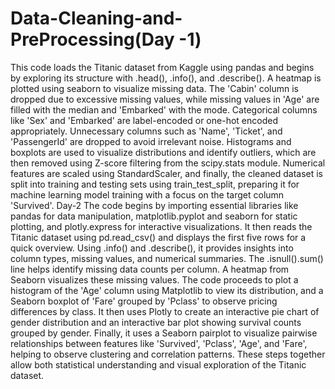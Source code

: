 # Data-Cleaning-and-PreProcessing(Day -1)
This code loads the Titanic dataset from Kaggle using pandas and begins by exploring its structure with .head(), .info(), and .describe(). A heatmap is plotted using seaborn to visualize missing data. The 'Cabin' column is dropped due to excessive missing values, while missing values in 'Age' are filled with the median and 'Embarked' with the mode. Categorical columns like 'Sex' and 'Embarked' are label-encoded or one-hot encoded appropriately. Unnecessary columns such as 'Name', 'Ticket', and 'PassengerId' are dropped to avoid irrelevant noise. Histograms and boxplots are used to visualize distributions and identify outliers, which are then removed using Z-score filtering from the scipy.stats module. Numerical features are scaled using StandardScaler, and finally, the cleaned dataset is split into training and testing sets using train_test_split, preparing it for machine learning model training with a focus on the target column 'Survived'.
Day-2
The code begins by importing essential libraries like pandas for data manipulation, matplotlib.pyplot and seaborn for static plotting, and plotly.express for interactive visualizations. It then reads the Titanic dataset using pd.read_csv() and displays the first five rows for a quick overview. Using .info() and .describe(), it provides insights into column types, missing values, and numerical summaries. The .isnull().sum() line helps identify missing data counts per column. A heatmap from Seaborn visualizes these missing values. The code proceeds to plot a histogram of the 'Age' column using Matplotlib to view its distribution, and a Seaborn boxplot of 'Fare' grouped by 'Pclass' to observe pricing differences by class. It then uses Plotly to create an interactive pie chart of gender distribution and an interactive bar plot showing survival counts grouped by gender. Finally, it uses a Seaborn pairplot to visualize pairwise relationships between features like 'Survived', 'Pclass', 'Age', and 'Fare', helping to observe clustering and correlation patterns. These steps together allow both statistical understanding and visual exploration of the Titanic dataset.
